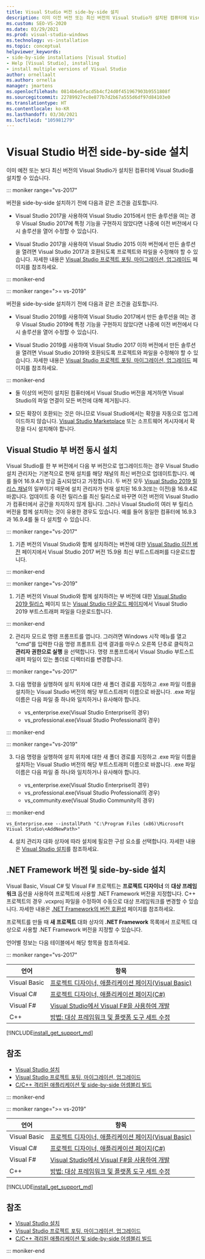 ```yaml
---
title: Visual Studio 버전 side-by-side 설치
description: 이미 이전 버전 또는 최신 버전의 Visual Studio가 설치된 컴퓨터에 Visual Studio를 설치하는 방법을 알아봅니다.
ms.custom: SEO-VS-2020
ms.date: 03/29/2021
ms.prod: visual-studio-windows
ms.technology: vs-installation
ms.topic: conceptual
helpviewer_keywords:
- side-by-side installations [Visual Studio]
- Help [Visual Studio], installing
- install multiple versions of Visual Studio
author: ornellaalt
ms.author: ornella
manager: jmartens
ms.openlocfilehash: 0814b6ebfacd5b4cf24d0f451967903b9551808f
ms.sourcegitcommit: 22789927ec8e877b7d2b67a555d6df97d84103e0
ms.translationtype: HT
ms.contentlocale: ko-KR
ms.lasthandoff: 03/30/2021
ms.locfileid: "105981279"
---
```

# <a name="install-visual-studio-versions-side-by-side"></a>Visual Studio 버전 side-by-side 설치

이미 예전 또는 보다 최신 버전의 Visual Studio가 설치된 컴퓨터에 Visual Studio를 설치할 수 있습니다.

::: moniker range="vs-2017"

버전을 side-by-side 설치하기 전에 다음과 같은 조건을 검토합니다.

* Visual Studio 2017을 사용하여 Visual Studio 2015에서 만든 솔루션을 여는 경우 Visual Studio 2017에 특정 기능을 구현하지 않았다면 나중에 이전 버전에서 다시 솔루션을 열어 수정할 수 있습니다.

* Visual Studio 2017을 사용하여 Visual Studio 2015 이하 버전에서 만든 솔루션을 열려면 Visual Studio 2017과 호환되도록 프로젝트와 파일을 수정해야 할 수 있습니다. 자세한 내용은 [Visual Studio 프로젝트 포팅, 마이그레이션, 업그레이드](../porting/port-migrate-and-upgrade-visual-studio-projects.md?view=vs-2017&preserve-view=true) 페이지를 참조하세요.

::: moniker-end

::: moniker range=">= vs-2019"

버전을 side-by-side 설치하기 전에 다음과 같은 조건을 검토합니다.

* Visual Studio 2019를 사용하여 Visual Studio 2017에서 만든 솔루션을 여는 경우 Visual Studio 2019에 특정 기능을 구현하지 않았다면 나중에 이전 버전에서 다시 솔루션을 열어 수정할 수 있습니다.

* Visual Studio 2019를 사용하여 Visual Studio 2017 이하 버전에서 만든 솔루션을 열려면 Visual Studio 2019와 호환되도록 프로젝트와 파일을 수정해야 할 수 있습니다. 자세한 내용은 [Visual Studio 프로젝트 포팅, 마이그레이션, 업그레이드](../porting/port-migrate-and-upgrade-visual-studio-projects.md) 페이지를 참조하세요.

::: moniker-end

* 둘 이상의 버전이 설치된 컴퓨터에서 Visual Studio 버전을 제거하면 Visual Studio의 파일 연결이 모든 버전에 대해 제거됩니다.

* 모든 확장이 호환되는 것은 아니므로 Visual Studio에서는 확장을 자동으로 업그레이드하지 않습니다. [Visual Studio Marketplace](https://marketplace.visualstudio.com/) 또는 소프트웨어 게시자에서 확장을 다시 설치해야 합니다.

## <a name="install-minor-visual-studio-versions-side-by-side"></a>Visual Studio 부 버전 동시 설치

Visual Studio를 한 부 버전에서 다음 부 버전으로 업그레이드하는 경우 Visual Studio 설치 관리자는 기본적으로 현재 설치를 해당 채널의 최신 버전으로 업데이트합니다. 예를 들어 16.9.4가 방금 출시되었다고 가정합니다. 두 버전 모두 [Visual Studio 2019 릴리스 채널](https://docs.microsoft.com/visualstudio/productinfo/release-rhythm)의 일부이기 때문에 설치 관리자가 현재 설치된 16.9.3(또는 이전)을 16.9.4로 바꿉니다. 업데이트 중 이전 릴리스를 최신 릴리스로 바꾸면 이전 버전의 Visual Studio가 컴퓨터에서 공간을 차지하지 않게 됩니다. 그러나 Visual Studio의 여러 부 릴리스 버전을 함께 설치하는 것이 유용한 경우도 있습니다. 예를 들어 동일한 컴퓨터에 16.9.3과 16.9.4를 둘 다 설치할 수 있습니다. 

::: moniker range="vs-2017"

1. 기존 버전의 Visual Studio와 함께 설치하려는 버전에 대한 [Visual Studio 이전 버전](https://visualstudio.microsoft.com/vs/older-downloads/) 페이지에서 Visual Studio 2017 버전 15.9용 최신 부트스트래퍼를 다운로드합니다.

::: moniker-end

::: moniker range="vs-2019"

1. 기존 버전의 Visual Studio와 함께 설치하려는 부 버전에 대한 [Visual Studio 2019 릴리스](https://docs.microsoft.com/visualstudio/releases/2019/history#installing-an-earlier-release) 페이지 또는 [Visual Studio 다운로드 페이지](https://visualstudio.microsoft.com/downloads)에서 Visual Studio 2019 부트스트래퍼 파일을 다운로드합니다.

::: moniker-end


2. 관리자 모드로 명령 프롬프트를 엽니다. 그러려면 Windows 시작 메뉴를 열고 “cmd”를 입력한 다음 명령 프롬프트 검색 결과를 마우스 오른쪽 단추로 클릭하고 **관리자 권한으로 실행** 을 선택합니다. 명령 프롬프트에서 Visual Studio 부트스트래퍼 파일이 있는 폴더로 디렉터리를 변경합니다.

::: moniker range="vs-2017"

3. 다음 명령을 실행하여 설치 위치에 대한 새 폴더 경로를 지정하고 .exe 파일 이름을 설치하는 Visual Studio 버전의 해당 부트스트래퍼 이름으로 바꿉니다. .exe 파일 이름은 다음 파일 중 하나와 일치하거나 유사해야 합니다.

   * vs_enterprise.exe(Visual Studio Enterprise의 경우)
   * vs_professional.exe(Visual Studio Professional의 경우)

::: moniker-end

::: moniker range="vs-2019"

3. 다음 명령을 실행하여 설치 위치에 대한 새 폴더 경로를 지정하고 .exe 파일 이름을 설치하는 Visual Studio 버전의 해당 부트스트래퍼 이름으로 바꿉니다. .exe 파일 이름은 다음 파일 중 하나와 일치하거나 유사해야 합니다.

   * vs_enterprise.exe(Visual Studio Enterprise의 경우)
   * vs_professional.exe(Visual Studio Professional의 경우)
   * vs_community.exe(Visual Studio Community의 경우)

::: moniker-end 
  
   ```
   vs_Enterprise.exe --installPath "C:\Program Files (x86)\Microsoft Visual Studio\<AddNewPath>"
   ```

4. 설치 관리자 대화 상자에 따라 설치에 필요한 구성 요소를 선택합니다. 자세한 내용은 [Visual Studio 설치](install-visual-studio.md#step-4---choose-workloads)를 참조하세요.

## <a name="net-framework-versions-and-side-by-side-installations"></a>.NET Framework 버전 및 side-by-side 설치

Visual Basic, Visual C# 및 Visual F# 프로젝트는 **프로젝트 디자이너** 의 **대상 프레임워크** 옵션을 사용하여 프로젝트에 사용할 .NET Framework 버전을 지정합니다. C++ 프로젝트의 경우 .vcxproj 파일을 수정하여 수동으로 대상 프레임워크를 변경할 수 있습니다. 자세한 내용은 [.NET Framework의 버전 호환성](/dotnet/framework/migration-guide/version-compatibility) 페이지를 참조하세요.

프로젝트를 만들 때 **새 프로젝트** 대화 상자의 **.NET Framework** 목록에서 프로젝트 대상으로 사용할 .NET Framework 버전을 지정할 수 있습니다.

언어별 정보는 다음 테이블에서 해당 항목을 참조하세요.

::: moniker range="vs-2017"

| 언어 | 항목 |
|--------------|-----------|
| Visual Basic | [프로젝트 디자이너, 애플리케이션 페이지(Visual Basic)](../ide/reference/application-page-project-designer-visual-basic.md?view=vs-2017&preserve-view=true) |
| Visual C# | [프로젝트 디자이너, 애플리케이션 페이지(C#)](../ide/reference/application-page-project-designer-csharp.md?view=vs-2017&preserve-view=true) |
| Visual F# | [Visual Studio에서 Visual F#을 사용하여 개발](../ide/fsharp-visual-studio.md?view=vs-2017&preserve-view=true) |
|C++ | [방법: 대상 프레임워크 및 플랫폼 도구 세트 수정](/cpp/build/how-to-modify-the-target-framework-and-platform-toolset/) |

[!INCLUDE[install_get_support_md](includes/install_get_support_md.md)]

## <a name="see-also"></a>참조

* [Visual Studio 설치](install-visual-studio.md?view=vs-2017&preserve-view=true)
* [Visual Studio 프로젝트 포팅, 마이그레이션, 업그레이드](../porting/port-migrate-and-upgrade-visual-studio-projects.md?view=vs-2017&preserve-view=true)
* [C/C++ 격리된 애플리케이션 및 side-by-side 어셈블리 빌드](/cpp/build/building-c-cpp-isolated-applications-and-side-by-side-assemblies/)

::: moniker-end

::: moniker range=">= vs-2019"

| 언어 | 항목 |
|--------------|-----------|
| Visual Basic | [프로젝트 디자이너, 애플리케이션 페이지(Visual Basic)](../ide/reference/application-page-project-designer-visual-basic.md) |
| Visual C# | [프로젝트 디자이너, 애플리케이션 페이지(C#)](../ide/reference/application-page-project-designer-csharp.md) |
| Visual F# | [Visual Studio에서 Visual F#을 사용하여 개발](../ide/fsharp-visual-studio.md) |
| C++ | [방법: 대상 프레임워크 및 플랫폼 도구 세트 수정](/cpp/build/how-to-modify-the-target-framework-and-platform-toolset/) |

[!INCLUDE[install_get_support_md](includes/install_get_support_md.md)]

## <a name="see-also"></a>참조

* [Visual Studio 설치](install-visual-studio.md)
* [Visual Studio 프로젝트 포팅, 마이그레이션, 업그레이드](../porting/port-migrate-and-upgrade-visual-studio-projects.md)
* [C/C++ 격리된 애플리케이션 및 side-by-side 어셈블리 빌드](/cpp/build/building-c-cpp-isolated-applications-and-side-by-side-assemblies/)

::: moniker-end
